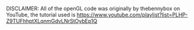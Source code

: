 DISCLAIMER: All of the openGL code was originally by thebennybox on YouTube, the tutorial used is https://www.youtube.com/playlist?list=PLHP-Z9TUFhhptXLqnmGdvLNrStOybEp1Q 
